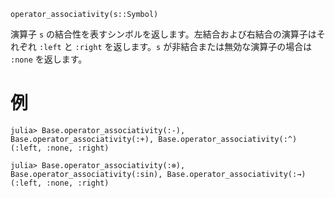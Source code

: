 ```
operator_associativity(s::Symbol)
```

演算子 `s` の結合性を表すシンボルを返します。左結合および右結合の演算子はそれぞれ `:left` と `:right` を返します。`s` が非結合または無効な演算子の場合は `:none` を返します。

# 例

```jldoctest
julia> Base.operator_associativity(:-), Base.operator_associativity(:+), Base.operator_associativity(:^)
(:left, :none, :right)

julia> Base.operator_associativity(:⊗), Base.operator_associativity(:sin), Base.operator_associativity(:→)
(:left, :none, :right)
```
